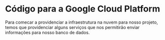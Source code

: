 # Código para a Google Cloud Platform  
Para comecar a providenciar a infraestrutura na nuvem para nosso projeto, temos que providenciar alguns serviços que nos permitirão enviar informações para nosso banco de dados. 
